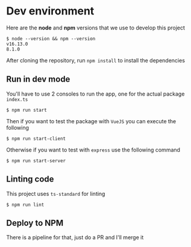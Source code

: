 # Dev environment

Here are the **node** and **npm** versions that we use to develop this project

```shell
$ node --version && npm --version
v16.13.0
8.1.0
```

After cloning the repository, run `npm install` to install the dependencies

## Run in dev mode

You'll have to use 2 consoles to run the app, one for the actual package `index.ts`

```shell
$ npm run start
```

Then if you want to test the package with `VueJS` you can execute the following

```shell
$ npm run start-client
```

Otherwise if you want to test with `express` use the following command

```shell
$ npm run start-server
```

## Linting code

This project uses `ts-standard` for linting

```shell
$ npm run lint
```

## Deploy to NPM

There is a pipeline for that, just do a PR and I'll merge it

